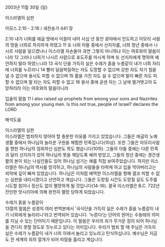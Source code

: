 2003년 11월 30일 (일)

이스라엘의 심판



아모스 2:10 - 2:16 / 새찬송가 441 장


2:10 내가 너희를 애굽 땅에서 이끌어 내어 사십 년 동안 광야에서 인도하고 아모리 사람의 땅을 너희로 차지하게 하였고 
11 또 너희 아들 중에서 선지자를, 너희 청년 중에서 나시르 사람을 일으켰나니 이스라엘 자손들아 과연 그렇지 아니하냐 이는 여호와의 말씀이니라 
12 그러나 너희가 나시르 사람으로 포도주를 마시게 하며 또 선지자에게 명하여 예언하지 말라 하였느니라 
13 곡식 단을 가득히 실은 수레가 흙을 누름같이 내가 너희 자리에 너희를 누르리니 
14 빨리 달음박질하는 자도 도망할 수 없으며 강한 자도 자기 힘을 낼 수 없으며 용사도 피할 수 없으며 
15 활을 가진 자도 설 수 없으며 발이 빠른 자도 피할 수 없으며 말 타는 자도 피할 수 없고 
16 용사 중에 굳센 자는 그 날에 벌거벗고야 도망하리라 이는 여호와의 말씀이니라 

입술의 말씀
11 I also raised up prophets from among your sons and Nazirites from among your young men. Is this not true, people of Israel? declares the LORD

해석도움





이스라엘의 심판  
이스라엘은 범죄하지 않아야 할 충분한 이유를 가지고 있었습니다. 그들은 애굽의 노예 생활 중에서 하나님의 놀라운 구원을 체험한 민족입니다(10상). 또한 그들은 아모리사람을 향한 하나님의 엄위하신 심판도 목도 했습니다(10하). 그들의 아들 중에는 다른 민족과 달리 선지자가 있어 하나님의 뜻을 깨닫도록 배려 받았고, 그들의 청년 중에는 경건생활의 본이 되는 나실인들도 있어 하나님 섬기는 예를 직접 보여주었습니다. 하지만 이스라엘은 하나님의 역사를 망각하고, 하나님의 사람들을 타락케 하고 입을 막아버리고는 죄악에 깊이 빠져 있었습니다. 하나님은 이처럼 배역한 이스라엘을 향해 결코 피할 수 없는 심판을 내리시겠다고 선언하고 계십니다. 그들은 도망칠 시간도 도망칠 길도 도주를 시도할 힘이나 정신도 없이 멸망하게 될 것입니다(14-16). 결국 이스라엘은 B.C. 722년 잔인한 앗시리아에 의해 완전히 멸망 당하게 되었습니다. 

수레가 흙을 누름같이  
13절의 말씀은 성경의 여러 번역본에서 ‘곡식단을 가득히 실은 수레가 흙을 누름같이 내가 너희에게 눌리리니’라고 번역되어 있습니다. ‘누른다’는 단어의 원어는 수동태의 의미를 지닐 수 있는 단어이기 때문입니다. 이 말씀은 우리의 죄가 무거운 짐이 되어 하나님을 견디지 못할 정도로 짓누르고 있다는 의미입니다. 우리가 범죄 할 때 주님은 가득히 실은 수레가 누름같이 내가 너희 아래서 눌리고 있노라고 탄식하십니다. 예수님은 지금도 전 세계의 죄의 깔개가 되어 피땀을 흘리고 계십니다.
